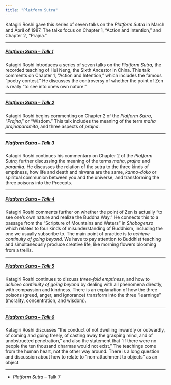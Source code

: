 ```yaml
---
title: "Platform Sutra"
---
```


Katagiri Roshi gave this series of seven talks on the *Platform Sutra* in March and April of 1987. The talks focus on Chapter 1, “Action and Intention,” and Chapter 2, “Prajna.”

---

##### [*Platform Sutra* – Talk 1](1987-03-06-Platform-Sutra-Talk-1)

Katagiri Roshi introduces a series of seven talks on the *Platform Sutra,* the recorded teaching of Hui Neng, the Sixth Ancestor in China. This talk comments on Chapter 1, “Action and Intention,” which includes the famous “poetry contest.” He discusses the controversy of whether the point of Zen is really “to see into one’s own nature.” 

---

##### [*Platform Sutra* – Talk 2](1987-03-20-Platform-Sutra-Talk-2)

Katagiri Roshi begins commenting on Chapter 2 of the *Platform Sutra*, “*Prajna*,” or “Wisdom.” This talk includes the meaning of the term *maha prajnaparamita*, and three aspects of *prajna*. 

---

##### [*Platform Sutra* – Talk 3](1987-03-27-Platform-Sutra-Talk-3)

Katagiri Roshi continues his commentary on Chapter 2 of the *Platform Sutra,* further discussing the meaning of the terms *maha*, *prajna* and *paramita*. He discusses the relation of the sutra to the three kinds of emptiness, how life and death and nirvana are the same, *kanno-doko* or spiritual communion between you and the universe, and transforming the three poisons into the Precepts.

---

##### [*Platform Sutra* – Talk 4](1987-04-03-Platform-Sutra-Talk-4)

Katagiri Roshi comments further on whether the point of Zen is actually “to see one’s own nature and realize the Buddha Way.” He connects this to a passage from the “Scripture of Mountains and Waters” in *Shobogenzo* which relates to four kinds of misunderstanding of Buddhism, including the one we usually subscribe to. The main point of practice is *to achieve continuity of going beyond*. We have to pay attention to Buddhist teaching and simultaneously produce creative life, like morning flowers blooming from a trellis.

---

##### [*Platform Sutra* – Talk 5](1987-04-10-Platform-Sutra-Talk-5)

Katagiri Roshi continues to discuss *three-fold emptiness*, and how to *achieve continuity of going beyond* by dealing with all phenomena directly, with compassion and kindness. There is an explanation of how the three poisons (greed, anger, and ignorance) transform into the three “learnings” (morality, concentration, and wisdom).

---

##### [*Platform Sutra* – Talk 6](1987-04-17-Platform-Sutra-Talk-6)

Katagiri Roshi discusses “the conduct of not dwelling inwardly or outwardly, of coming and going freely, of casting away the grasping mind, and of unobstructed penetration,” and also the statement that “if there were no people the ten thousand dharmas would not exist.” The teachings come from the human heart, not the other way around. There is a long question and discussion about how to relate to “non-attachment to objects” as an object.

---

- *Platform Sutra* – Talk 7
